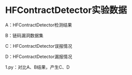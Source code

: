 # HFContractDetector实验数据

A：HFContractDetector检测结果

B：链码漏洞数据集

C：HFContractDetector误报情况

D：HFContractDetector漏报情况

1.py：对比A、B结果，产生C、D